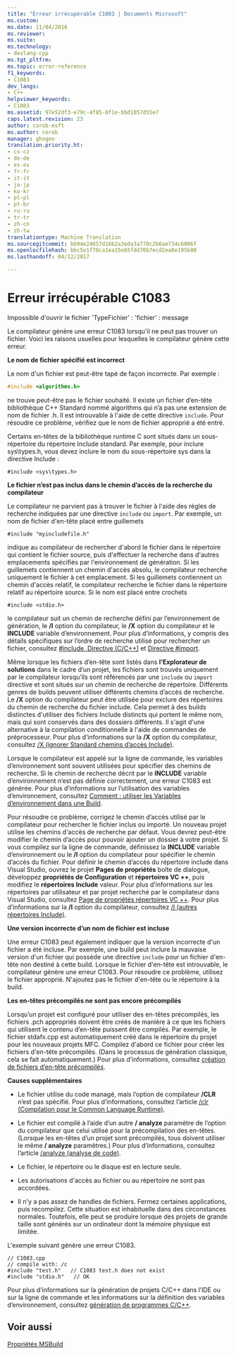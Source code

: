 ```yaml
---
title: "Erreur irrécupérable C1083 | Documents Microsoft"
ms.custom: 
ms.date: 11/04/2016
ms.reviewer: 
ms.suite: 
ms.technology:
- devlang-cpp
ms.tgt_pltfrm: 
ms.topic: error-reference
f1_keywords:
- C1083
dev_langs:
- C++
helpviewer_keywords:
- C1083
ms.assetid: 97e52df3-e79c-4f85-8f1e-bbd1057d55e7
caps.latest.revision: 23
author: corob-msft
ms.author: corob
manager: ghogen
translation.priority.ht:
- cs-cz
- de-de
- es-es
- fr-fr
- it-it
- ja-jp
- ko-kr
- pl-pl
- pt-br
- ru-ru
- tr-tr
- zh-cn
- zh-tw
translationtype: Machine Translation
ms.sourcegitcommit: bb94e24657d16b2a3eda3a770c2b6ae734c6006f
ms.openlocfilehash: bbc5e1f78ca1ea15e65fdd76b7ecd2ea0e195b00
ms.lasthandoff: 04/12/2017

---
```

# <a name="fatal-error-c1083"></a>Erreur irrécupérable C1083
Impossible d'ouvrir le fichier 'TypeFichier' : 'fichier' : message  
  
 Le compilateur génère une erreur C1083 lorsqu'il ne peut pas trouver un fichier. Voici les raisons usuelles pour lesquelles le compilateur génère cette erreur.  
  
 **Le nom de fichier spécifié est incorrect**  
  
 Le nom d'un fichier est peut-être tapé de façon incorrecte. Par exemple :  
  
```cpp  
#include <algorithms.h>  
```  
  
 ne trouve peut-être pas le fichier souhaité. Il existe un fichier d’en-tête bibliothèque C++ Standard nommé algorithms qui n’a pas une extension de nom de fichier .h. Il est introuvable à l'aide de cette directive `include`. Pour résoudre ce problème, vérifiez que le nom de fichier approprié a été entré.  
  
 Certains en-têtes de la bibliothèque runtime C sont situés dans un sous-répertoire du répertoire Include standard. Par exemple, pour inclure sys\types.h, vous devez inclure le nom du sous-répertoire sys dans la directive Include :  
  
 `#include <sys\types.h>`  
  
 **Le fichier n’est pas inclus dans le chemin d’accès de la recherche du compilateur**  
  
 Le compilateur ne parvient pas à trouver le fichier à l'aide des règles de recherche indiquées par une directive `include` ou `import`. Par exemple, un nom de fichier d'en-tête placé entre guillemets  
  
 `#include "myincludefile.h"`  
  
 indique au compilateur de rechercher d'abord le fichier dans le répertoire qui contient le fichier source, puis d'effectuer la recherche dans d'autres emplacements spécifiés par l'environnement de génération. Si les guillemets contiennent un chemin d'accès absolu, le compilateur recherche uniquement le fichier à cet emplacement. Si les guillemets contiennent un chemin d'accès relatif, le compilateur recherche le fichier dans le répertoire relatif au répertoire source. Si le nom est placé entre crochets  
  
 `#include <stdio.h>`  
  
 le compilateur suit un chemin de recherche défini par l’environnement de génération, le **/I** option du compilateur, le **/X** option du compilateur et le **INCLUDE** variable d’environnement. Pour plus d’informations, y compris des détails spécifiques sur l’ordre de recherche utilisé pour rechercher un fichier, consultez [#include, Directive (C/C++)](../../preprocessor/hash-include-directive-c-cpp.md) et [Directive #import](../../preprocessor/hash-import-directive-cpp.md).  
  
 Même lorsque les fichiers d’en-tête sont listés dans **l’Explorateur de solutions** dans le cadre d’un projet, les fichiers sont trouvés uniquement par le compilateur lorsqu’ils sont référencés par une `include` ou `import` directive et sont situés sur un chemin de recherche de répertoire. Différents genres de builds peuvent utiliser différents chemins d’accès de recherche. Le **/X** option du compilateur peut être utilisée pour exclure des répertoires du chemin de recherche du fichier include. Cela permet à des builds distinctes d'utiliser des fichiers Include distincts qui portent le même nom, mais qui sont conservés dans des dossiers différents. Il s'agit d'une alternative à la compilation conditionnelle à l'aide de commandes de préprocesseur. Pour plus d’informations sur la **/X** option du compilateur, consultez [/X (ignorer Standard chemins d’accès Include)](../../build/reference/x-ignore-standard-include-paths.md).  
  
 Lorsque le compilateur est appelé sur la ligne de commande, les variables d’environnement sont souvent utilisées pour spécifier des chemins de recherche. Si le chemin de recherche décrit par le **INCLUDE** variable d’environnement n’est pas définie correctement, une erreur C1083 est générée. Pour plus d’informations sur l’utilisation des variables d’environnement, consultez [Comment : utiliser les Variables d’environnement dans une Build](/visualstudio/msbuild/how-to-use-environment-variables-in-a-build).  
  
 Pour résoudre ce problème, corrigez le chemin d’accès utilisé par le compilateur pour rechercher le fichier inclus ou importé. Un nouveau projet utilise les chemins d'accès de recherche par défaut. Vous devrez peut-être modifier le chemin d’accès pour pouvoir ajouter un dossier à votre projet. Si vous compilez sur la ligne de commande, définissez la **INCLUDE** variable d’environnement ou le **/I** option du compilateur pour spécifier le chemin d’accès du fichier. Pour définir le chemin d’accès du répertoire include dans Visual Studio, ouvrez le projet **Pages de propriétés** boîte de dialogue, développez **propriétés de Configuration** et **répertoires VC ++**, puis modifiez le **répertoires Include** valeur. Pour plus d’informations sur les répertoires par utilisateur et par projet recherché par le compilateur dans Visual Studio, consultez [Page de propriétés répertoires VC ++](../../ide/vcpp-directories-property-page.md). Pour plus d’informations sur la **/I** option du compilateur, consultez [/I (autres répertoires Include)](../../build/reference/i-additional-include-directories.md).  
  
 **Une version incorrecte d’un nom de fichier est incluse**  
  
 Une erreur C1083 peut également indiquer que la version incorrecte d'un fichier a été incluse. Par exemple, une build peut inclure la mauvaise version d'un fichier qui possède une directive `include` pour un fichier d'en-tête non destiné à cette build. Lorsque le fichier d'en-tête est introuvable, le compilateur génère une erreur C1083. Pour résoudre ce problème, utilisez le fichier approprié. N'ajoutez pas le fichier d'en-tête ou le répertoire à la build.  
  
 **Les en-têtes précompilés ne sont pas encore précompilés**  
  
 Lorsqu’un projet est configuré pour utiliser des en-têtes précompilés, les fichiers .pch appropriés doivent être créés de manière à ce que les fichiers qui utilisent le contenu d’en-tête puissent être compilés. Par exemple, le fichier stdafx.cpp est automatiquement créé dans le répertoire du projet pour les nouveaux projets MFC. Compilez d'abord ce fichier pour créer les fichiers d'en-tête précompilés. (Dans le processus de génération classique, cela se fait automatiquement.) Pour plus d’informations, consultez [création de fichiers d’en-tête précompilés](../../build/reference/creating-precompiled-header-files.md).  
  
 **Causes supplémentaires**  
  
-   Le fichier utilise du code managé, mais l’option de compilateur **/CLR** n’est pas spécifié. Pour plus d’informations, consultez l’article [/clr (Compilation pour le Common Language Runtime)](../../build/reference/clr-common-language-runtime-compilation.md).  
  
-   Le fichier est compilé à l’aide d’un autre **/ analyze** paramètre de l’option du compilateur que celui utilisé pour la précompilation des en-têtes. (Lorsque les en-têtes d’un projet sont précompilés, tous doivent utiliser le même **/ analyze** paramètres.) Pour plus d’informations, consultez l’article [/analyze (analyse de code)](../../build/reference/analyze-code-analysis.md).  
  
-   Le fichier, le répertoire ou le disque est en lecture seule.  
  
-   Les autorisations d'accès au fichier ou au répertoire ne sont pas accordées.  
  
-   Il n'y a pas assez de handles de fichiers. Fermez certaines applications, puis recompilez. Cette situation est inhabituelle dans des circonstances normales. Toutefois, elle peut se produire lorsque des projets de grande taille sont générés sur un ordinateur dont la mémoire physique est limitée.  
  
 L'exemple suivant génère une erreur C1083.  
  
```  
// C1083.cpp  
// compile with: /c  
#include "test.h"   // C1083 test.h does not exist  
#include "stdio.h"   // OK  
```  
  
 Pour plus d’informations sur la génération de projets C/C++ dans l’IDE ou sur la ligne de commande et les informations sur la définition des variables d’environnement, consultez [génération de programmes C/C++](../../build/building-c-cpp-programs.md).
 
 ## <a name="see-also"></a>Voir aussi
 [Propriétés MSBuild](/visualstudio/msbuild/msbuild-properties)
